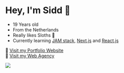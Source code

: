 # Hey, I'm Sidd 👋
* 19 Years old
* From the Netherlands
* Really likes Sloths 🦥
* Currently learning [JAM stack](https://jamstack.org/), [Next.js](https://nextjs.org/) and [React.js](https://reactjs.org/)

💬 [Visit my Portfolio Website](https://siddhart.dev?ref=GitHub)   
💬 [Visit my Web Agency](https://www.websloth.agency?ref=GitHub)


![](https://komarev.com/ghpvc/?username=Siddhart)

